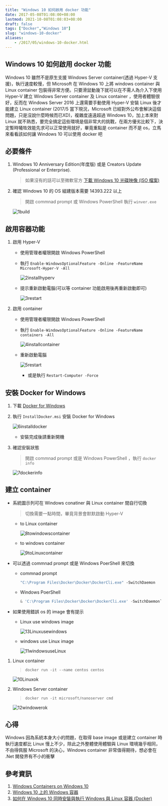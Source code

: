 ```yaml
---
title: "Windows 10 如何啟用 docker 功能"
date: 2017-05-08T01:08:00+08:00
lastmod: 2021-10-08T01:08:03+08:00
draft: false
tags: ["Docker","Windows 10"]
slug: "windows-10-docker"
aliases:
    - /2017/05/windows-10-docker.html
---
```

## Windows 10 如何啟用 docker 功能

Windows 10 雖然不是原生支援 Windows Server container(透過 Hyper-V 支援)，執行速度較慢，但 Microsoft 在 Windows 10 上將 windows container 與 Linux container 包裝得非常方便。只要滑鼠動幾下就可以在不需人為介入下使用 Hyper-V 建立 Windows Server container 及 Linux container ，使用者體驗很好，反而在 Windows Server 2016 上還需要手動使用 Hyper-V 安裝 Linux 後才能建立 Linux container (2017/5 當下現況，Microsoft 已經對外公布會解決這個問題，只是沒說什麼時候而已XD)，複雜度遠遠超過 Windows 10，加上本來對 Linux 就不熟悉，要完全搞定這些環境是個非常大的挑戰，在兩方優劣比較下，決定暫時犧牲效能先求可以正常使用就好，畢竟重點是 container 而不是 os，立馬來看看該如何讓 Windows 10 可以使用 docker 吧

## 必要條件

1. Windows 10 Anniversary Edition(年度版) 或是 Creators Update (Professional or Enterprise).

    > 如果沒有的話可以至微軟官方 [下載 Windows 10 光碟映像 (ISO 檔案)](https://www.microsoft.com/zh-tw/software-download/windows10ISO)

2. 確認 Windows 10 的 OS 組建版本需要 14393.222 以上

    > 開啟 commnad prompt 或 Windows PowerShell 執行 `winver.exe`

    ![1build](https://cloud.githubusercontent.com/assets/3851540/25774324/92e2ce90-32bf-11e7-8776-7640da31c656.png)

## 啟用容器功能

1. 啟用 Hyper-V
    * 使用管理者權限開啟 Windows PowerShell
    * 執行 `Enable-WindowsOptionalFeature -Online -FeatureName Microsoft-Hyper-V -All`

        ![2installhyperv](https://cloud.githubusercontent.com/assets/3851540/25774326/930fb6d0-32bf-11e7-8b53-08b1e5f6b087.png)

    * 提示重新啟動電腦(可以等 container 功能啟用後再重新啟動即可)

        ![3restart](https://cloud.githubusercontent.com/assets/3851540/25774325/930f7e68-32bf-11e7-835f-99f984063e1d.png)

2. 啟用 container
    * 使用管理者權限開啟 Windows PowerShell
    * 執行 `Enable-WindowsOptionalFeature -Online -FeatureName containers -All`

        ![4installcontainer](https://cloud.githubusercontent.com/assets/3851540/25774327/931203ae-32bf-11e7-9015-be888e1bb063.png)

    * 重新啟動電腦

        ![5restart](https://cloud.githubusercontent.com/assets/3851540/25774329/93377206-32bf-11e7-9da7-d4259bbde6a5.png)

        * 或是執行 `Restart-Computer -Force`

## 安裝 Docker for Windows

1. 下載 [Docker for Windows](https://download.docker.com/win/stable/InstallDocker.msi)

2. 執行 `InstallDocker.msi` 安裝 Docker for Windows

    ![6installdocker](https://cloud.githubusercontent.com/assets/3851540/25774331/9337c47c-32bf-11e7-8f3c-6f687b1d3114.png)

    * 安裝完成後請重新開機

3. 確認安裝狀態

    > 開啟 commnad prompt 或是 Windows PowerShell ，執行 `docker info`

    ![7dockerinfo](https://cloud.githubusercontent.com/assets/3851540/25774328/93371310-32bf-11e7-940f-a9ea4d94eedf.png)

## 建立 container

* 系統圖示列可在 Windows conatiner 與 Linux container 間自行切換

    > 切換需要一點時間，畢竟背景會默默啟動 Hyper-V

  * to Linux container

      ![8towindowscontainer](https://cloud.githubusercontent.com/assets/3851540/25774332/9339bc00-32bf-11e7-9412-6335c6eed595.png)

  * to windows container

      ![9toLinuxcontainer](https://cloud.githubusercontent.com/assets/3851540/25774330/93378304-32bf-11e7-8866-b82514a61a11.png)

* 可以透過 commnad prompt 或是 Windows PoerShell 來切換

  * commnad prompt

      ```cmd
      "C:\Program Files\Docker\Docker\DockerCli.exe" -SwitchDaemon
      ```

  * Windows PoerShell

      ```ps1
      & 'C:\Program Files\Docker\Docker\DockerCli.exe' -SwitchDaemon`
      ```

* 如果使用錯誤 os 的 image 會有提示

  * Linux use windows image

      ![13Linuxusewindows](https://cloud.githubusercontent.com/assets/3851540/25774323/92e1f9f2-32bf-11e7-95be-b6532dcba590.png)

  * windows use Linux image

      ![11windowsuseLinux](https://cloud.githubusercontent.com/assets/3851540/25774334/9360b4b8-32bf-11e7-8a1d-cf11303d0e6c.png)

1. Linux container

    > `docker run -it --name centos centos`

    ![10Linuxok](https://cloud.githubusercontent.com/assets/3851540/25774333/933a440e-32bf-11e7-8b85-8fee469b0c64.png)

2. Windows Server container

    > `docker run -it microsoft/nanoserver cmd`

    ![12windowerok](https://cloud.githubusercontent.com/assets/3851540/25774335/9362c42e-32bf-11e7-8a03-8cb4f7f109ad.png)

## 心得

Windows 因為系統本身大小的問題，在取得 base image 或是建立 container 時執行速度都比 Linux 慢上不少，除此之外整體使用體驗與 Linux 環境幾乎相同，不由得佩服 Microsoft 的決心，Windows container 非常值得期待，想必會在 .Net 開發界有不小的衝擊

## 參考資訊

1. [Windows Containers on Windows 10](https://docs.microsoft.com/en-us/virtualization/windowscontainers/quick-start/quick-start-windows-10?WT.mc_id=DOP-MVP-5002594)
2. [Windows 10 上的 Windows 容器](https://docs.microsoft.com/zh-tw/virtualization/windowscontainers/quick-start/quick-start-windows-10?WT.mc_id=DOP-MVP-5002594)
3. [如何在 Windows 10 同時安裝與執行 Windows 與 Linux 容器 (Docker)](http://blog.miniasp.com/post/2016/11/22/Run-Linux-and-Windows-Containers-on-Windows-10.aspx)
